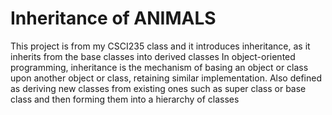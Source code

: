 # Inheritance of ANIMALS
This project is from my CSCI235 class and it introduces inheritance, as it inherits from the base classes into derived classes 
In object-oriented programming, inheritance is the mechanism of basing an object or class upon another object or class, retaining similar implementation.
Also defined as deriving new classes from existing ones such as super class or base class and then forming them into a hierarchy of classes
